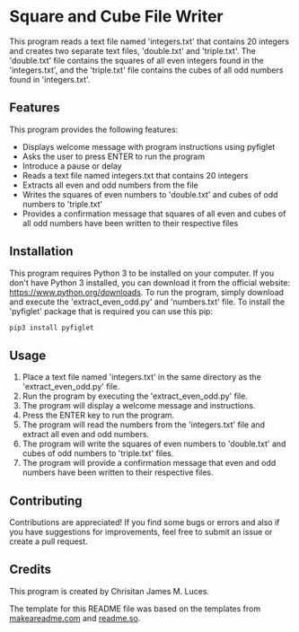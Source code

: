 # Square and Cube File Writer
This program reads a text file named 'integers.txt' that contains 20 integers and creates two separate text files, 'double.txt' and 'triple.txt'. The 'double.txt' file contains the squares of all even integers found in the 'integers.txt', and the 'triple.txt' file contains the cubes of all odd numbers found in 'integers.txt'.

## Features
This program provides the following features:
- Displays welcome message with program instructions using pyfiglet
- Asks the user to press ENTER to run the program
- Introduce a pause or delay
- Reads a text file named integers.txt that contains 20 integers
- Extracts all even and odd numbers from the file
- Writes the squares of even numbers to 'double.txt' and cubes of odd numbers to 'triple.txt'
- Provides a confirmation message that squares of all even and cubes of all odd numbers have been written to their respective files

## Installation
This program requires Python 3 to be installed on your computer. If you don't have Python 3 installed, you can download it from the official website: https://www.python.org/downloads. To run the program, simply download and execute the 'extract_even_odd.py' and 'numbers.txt' file. To install the 'pyfiglet' package that is required you can use this pip:

```bash
pip3 install pyfiglet
```

## Usage
1. Place a text file named 'integers.txt' in the same directory as the 'extract_even_odd.py' file.
2. Run the program by executing the 'extract_even_odd.py' file.
3. The program will display a welcome message and instructions.
4. Press the ENTER key to run the program.
5. The program will read the numbers from the 'integers.txt' file and extract all even and odd numbers.
6. The program will write the squares of even numbers to 'double.txt' and cubes of odd numbers to 'triple.txt' files.
7. The program will provide a confirmation message that even and odd numbers have been written to their respective files.


## Contributing 
Contributions are appreciated! If you find some bugs or errors and also if you have suggestions for improvements, feel free to submit an issue or create a pull request.

## Credits
This program is created by Chrisitan James M. Luces.

The template for this README file was based on the templates from [makeareadme.com](https://www.makeareadme.com/) and [readme.so](https://readme.so/editor).
